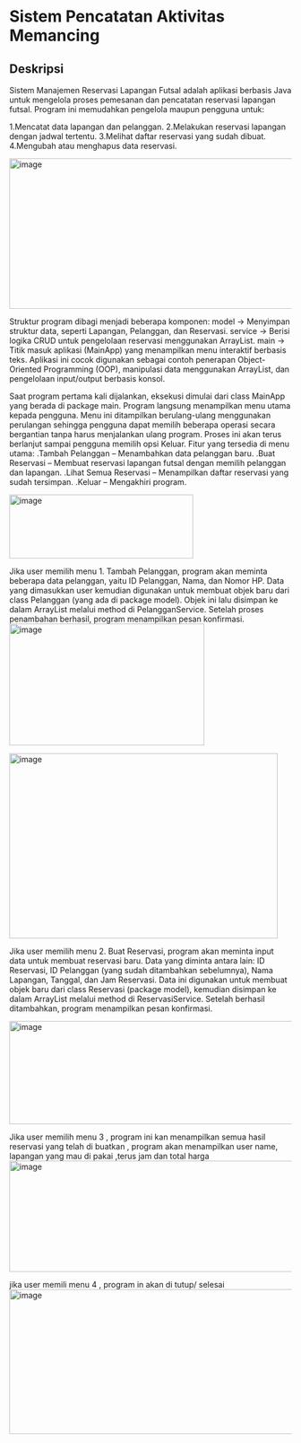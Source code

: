 # Sistem Pencatatan Aktivitas Memancing
## Deskripsi
Sistem Manajemen Reservasi Lapangan Futsal adalah aplikasi berbasis Java untuk mengelola proses pemesanan dan pencatatan reservasi lapangan futsal. Program ini memudahkan pengelola maupun pengguna untuk:

1.Mencatat data lapangan dan pelanggan.
2.Melakukan reservasi lapangan dengan jadwal tertentu.
3.Melihat daftar reservasi yang sudah dibuat.
4.Mengubah atau menghapus data reservasi.

<img width="641" height="268" alt="image" src="https://github.com/user-attachments/assets/9cd1a449-f7f1-4bf2-8bec-9a48abc5e20a" />

Struktur program dibagi menjadi beberapa komponen:
model → Menyimpan struktur data, seperti Lapangan, Pelanggan, dan Reservasi.
service → Berisi logika CRUD untuk pengelolaan reservasi menggunakan ArrayList.
main → Titik masuk aplikasi (MainApp) yang menampilkan menu interaktif berbasis teks.
Aplikasi ini cocok digunakan sebagai contoh penerapan Object-Oriented Programming (OOP), manipulasi data menggunakan ArrayList, dan pengelolaan input/output berbasis konsol.

Saat program pertama kali dijalankan, eksekusi dimulai dari class MainApp yang berada di package main. Program langsung menampilkan menu utama kepada pengguna.
Menu ini ditampilkan berulang-ulang menggunakan perulangan sehingga pengguna dapat memilih beberapa operasi secara bergantian tanpa harus menjalankan ulang program. Proses ini akan terus berlanjut sampai pengguna memilih opsi Keluar.
Fitur yang tersedia di menu utama:
.Tambah Pelanggan – Menambahkan data pelanggan baru.
.Buat Reservasi – Membuat reservasi lapangan futsal dengan memilih pelanggan dan lapangan.
.Lihat Semua Reservasi – Menampilkan daftar reservasi yang sudah tersimpan.
.Keluar – Mengakhiri program.

<img width="328" height="114" alt="image" src="https://github.com/user-attachments/assets/4124ecc3-c512-4ca4-8a2d-7f9fb410c3fb" />

Jika user memilih menu 1. Tambah Pelanggan, program akan meminta beberapa data pelanggan, yaitu ID Pelanggan, Nama, dan Nomor HP. Data yang dimasukkan user kemudian digunakan untuk membuat objek baru dari class Pelanggan (yang ada di package model). Objek ini lalu disimpan ke dalam ArrayList melalui method di PelangganService. Setelah proses penambahan berhasil, program menampilkan pesan konfirmasi.
<img width="348" height="217" alt="image" src="https://github.com/user-attachments/assets/0c158a19-f27b-4fbe-8bcc-2cf8bd0086a3" />


<img width="479" height="330" alt="image" src="https://github.com/user-attachments/assets/7f2c606a-ca12-4ffd-bb25-a58b13155fbe" />

Jika user memilih menu 2. Buat Reservasi, program akan meminta input data untuk membuat reservasi baru. Data yang diminta antara lain: ID Reservasi, ID Pelanggan (yang sudah ditambahkan sebelumnya), Nama Lapangan, Tanggal, dan Jam Reservasi. Data ini digunakan untuk membuat objek baru dari class Reservasi (package model), kemudian disimpan ke dalam ArrayList melalui method di ReservasiService. Setelah berhasil ditambahkan, program menampilkan pesan konfirmasi.

<img width="740" height="184" alt="image" src="https://github.com/user-attachments/assets/3ffe0c77-0b5c-4a2f-8ae2-0673a7f10130" />

Jika user memilih menu 3 , program ini kan menampilkan semua hasil reservasi yang telah di buatkan , program akan menampilkan user name, lapangan yang mau di pakai ,terus jam dan total harga
<img width="776" height="198" alt="image" src="https://github.com/user-attachments/assets/f4ce3194-a1df-4ecf-bad8-c08ddd38609a" />

jika user memili menu 4 , program in akan di tutup/ selesai
<img width="666" height="258" alt="image" src="https://github.com/user-attachments/assets/2d6fe596-b03c-43ec-9b66-4f4aa1da4a30" />








